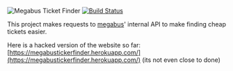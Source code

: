 ![Megabus Ticket Finder](https://i.imgur.com/qwyBbqT.png)
[![Build Status](https://travis-ci.org/varughese/megabus-ticket-finder.svg?branch=master
)](https://travis-ci.org/varughese/megabus-ticket-finder)

This project makes requests to [megabus](megabus.com)' internal API to make finding cheap tickets easier.


Here is a hacked version of the website so far: [https://megabustickerfinder.herokuapp.com/](https://megabustickerfinder.herokuapp.com/) (its not even close to done)
